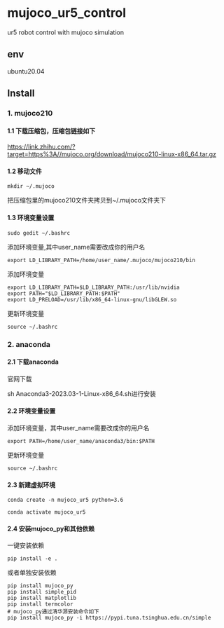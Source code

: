 # mujoco_ur5_control
ur5 robot control with mujoco simulation

## env
ubuntu20.04

## Install


### 1. mujoco210

#### 1.1 下载压缩包，压缩包链接如下

https://link.zhihu.com/?target=https%3A//mujoco.org/download/mujoco210-linux-x86_64.tar.gz 

#### 1.2 移动文件

```commandline
mkdir ~/.mujoco 
```

把压缩包里的mujoco210文件夹拷贝到~/.mujoco文件夹下

#### 1.3 环境变量设置

```commandline
sudo gedit ~/.bashrc
```

添加环境变量,其中user_name需要改成你的用户名
```commandline
export LD_LIBRARY_PATH=/home/user_name/.mujoco/mujoco210/bin
```

添加环境变量
```commandline
export LD_LIBRARY_PATH=$LD_LIBRARY_PATH:/usr/lib/nvidia
export PATH="$LD_LIBRARY_PATH:$PATH"
export LD_PRELOAD=/usr/lib/x86_64-linux-gnu/libGLEW.so
```

更新环境变量
```commandline
source ~/.bashrc
```

### 2. anaconda

#### 2.1 下载anaconda

官网下载

sh Anaconda3-2023.03-1-Linux-x86_64.sh进行安装

#### 2.2 环境变量设置

添加环境变量，其中user_name需要改成你的用户名
```commandline
export PATH=/home/user_name/anaconda3/bin:$PATH
```

更新环境变量
```commandline
source ~/.bashrc
```

#### 2.3 新建虚拟环境

```commandline
conda create -n mujoco_ur5 python=3.6

conda activate mujoco_ur5
```

#### 2.4 安装mujoco_py和其他依赖
一键安装依赖

```commandline
pip install -e .
```

或者单独安装依赖

```commandline
pip install mujoco_py
pip install simple_pid
pip install matplotlib
pip install termcolor
# mujoco_py通过清华源安装命令如下
pip install mujoco_py -i https://pypi.tuna.tsinghua.edu.cn/simple
```

